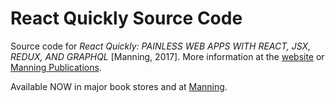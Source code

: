 # React Quickly Source Code

Source code for *React Quickly: PAINLESS WEB APPS WITH REACT, JSX, REDUX, AND GRAPHQL* [Manning, 2017]. More information at
the [website](http://reactquickly.co) or [Manning Publications](https://www.manning.com/books/react-quickly?a_aid=a&a_bid=5064a2d3).

Available NOW in major book stores and at [Manning](https://www.manning.com/books/react-quickly?a_aid=a&a_bid=5064a2d3).
